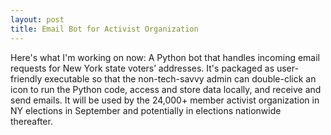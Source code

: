 ```yaml
---
layout: post
title: Email Bot for Activist Organization
---
```

Here's what I'm working on now: A Python bot that handles incoming email requests for New York state voters’ addresses. It's packaged as user-friendly executable so that the non-tech-savvy admin can double-click an icon to run the Python code, access and store data locally, and receive and send emails. It will be used by the 24,000+ member activist organization in NY elections in September and potentially in elections nationwide thereafter.
